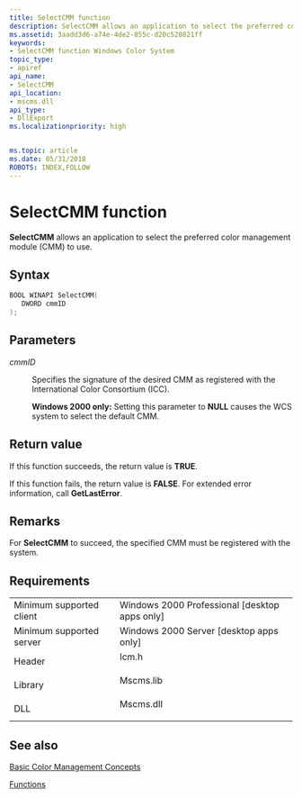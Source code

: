 ```yaml
---
title: SelectCMM function
description: SelectCMM allows an application to select the preferred color management module (CMM) to use.
ms.assetid: 3aadd3d6-a74e-4de2-855c-d20c520821ff
keywords:
- SelectCMM function Windows Color System
topic_type:
- apiref
api_name:
- SelectCMM
api_location:
- mscms.dll
api_type:
- DllExport
ms.localizationpriority: high


ms.topic: article
ms.date: 05/31/2018
ROBOTS: INDEX,FOLLOW
---
```


# SelectCMM function

**SelectCMM** allows an application to select the preferred color management module (CMM) to use.

## Syntax


```C++
BOOL WINAPI SelectCMM(
   DWORD cmmID
);
```



## Parameters

<dl> <dt>

*cmmID* 
</dt> <dd>

Specifies the signature of the desired CMM as registered with the International Color Consortium (ICC).

**Windows 2000 only:** Setting this parameter to **NULL** causes the WCS system to select the default CMM.

</dd> </dl>

## Return value

If this function succeeds, the return value is **TRUE**.

If this function fails, the return value is **FALSE**. For extended error information, call **GetLastError**.

## Remarks

For **SelectCMM** to succeed, the specified CMM must be registered with the system.

## Requirements



|                                     |                                                                                      |
|-------------------------------------|--------------------------------------------------------------------------------------|
| Minimum supported client<br/> | Windows 2000 Professional \[desktop apps only\]<br/>                           |
| Minimum supported server<br/> | Windows 2000 Server \[desktop apps only\]<br/>                                 |
| Header<br/>                   | <dl> <dt>Icm.h</dt> </dl>     |
| Library<br/>                  | <dl> <dt>Mscms.lib</dt> </dl> |
| DLL<br/>                      | <dl> <dt>Mscms.dll</dt> </dl> |



## See also

<dl> <dt>

[Basic Color Management Concepts](basic-color-management-concepts.md)
</dt> <dt>

[Functions](functions.md)
</dt> </dl>

 

 





